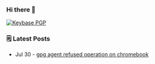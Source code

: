 ### Hi there 👋

[![Keybase PGP](https://img.shields.io/keybase/pgp/izzqz?color=black)](https://keybase.io/izzqz/pgp_keys.asc)

### 🗒️ Latest Posts
<!-- feed start -->
- Jul 30 - [gpg agent refused operation on chromebook](https://izzqz.me/gpg-agent-refused-operation-on-chromebook/)
<!-- feed end -->
